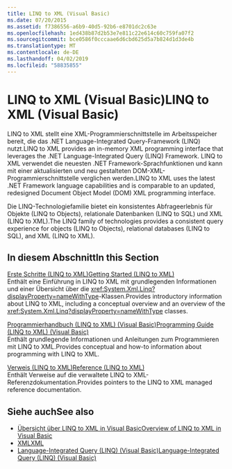 ```yaml
---
title: LINQ to XML (Visual Basic)
ms.date: 07/20/2015
ms.assetid: f7386556-a6b9-40d5-92b6-e8701dc2c63e
ms.openlocfilehash: 1ed438b87d2b53e7e811c22e614c60c759fa07f2
ms.sourcegitcommit: bce0586f0cccaae6d6cbd625d5a7b824d1d3de4b
ms.translationtype: MT
ms.contentlocale: de-DE
ms.lasthandoff: 04/02/2019
ms.locfileid: "58835855"
---
```

# <a name="linq-to-xml-visual-basic"></a><span data-ttu-id="e78e2-102">LINQ to XML (Visual Basic)</span><span class="sxs-lookup"><span data-stu-id="e78e2-102">LINQ to XML (Visual Basic)</span></span>
<span data-ttu-id="e78e2-103">LINQ to XML stellt eine XML-Programmierschnittstelle im Arbeitsspeicher bereit, die das .NET Language-Integrated Query-Framework (LINQ) nutzt.</span><span class="sxs-lookup"><span data-stu-id="e78e2-103">LINQ to XML provides an in-memory XML programming interface that leverages the .NET Language-Integrated Query (LINQ) Framework.</span></span> <span data-ttu-id="e78e2-104">LINQ to XML verwendet die neuesten .NET Framework-Sprachfunktionen und kann mit einer aktualisierten und neu gestalteten DOM-XML-Programmierschnittstelle verglichen werden.</span><span class="sxs-lookup"><span data-stu-id="e78e2-104">LINQ to XML uses the latest .NET Framework language capabilities and is comparable to an updated, redesigned Document Object Model (DOM) XML programming interface.</span></span>  
  
 <span data-ttu-id="e78e2-105">Die LINQ-Technologiefamilie bietet ein konsistentes Abfrageerlebnis für Objekte (LINQ to Objects), relationale Datenbanken (LINQ to SQL) und XML (LINQ to XML).</span><span class="sxs-lookup"><span data-stu-id="e78e2-105">The LINQ family of technologies provides a consistent query experience for objects (LINQ to Objects), relational databases (LINQ to SQL), and XML (LINQ to XML).</span></span>  
  
## <a name="in-this-section"></a><span data-ttu-id="e78e2-106">In diesem Abschnitt</span><span class="sxs-lookup"><span data-stu-id="e78e2-106">In this Section</span></span>  
 [<span data-ttu-id="e78e2-107">Erste Schritte (LINQ to XML)</span><span class="sxs-lookup"><span data-stu-id="e78e2-107">Getting Started (LINQ to XML)</span></span>](../../../../visual-basic/programming-guide/concepts/linq/getting-started-linq-to-xml.md)  
 <span data-ttu-id="e78e2-108">Enthält eine Einführung in LINQ to XML mit grundlegenden Informationen und einer Übersicht über die <xref:System.Xml.Linq?displayProperty=nameWithType>-Klassen.</span><span class="sxs-lookup"><span data-stu-id="e78e2-108">Provides introductory information about LINQ to XML, including a conceptual overview and an overview of the <xref:System.Xml.Linq?displayProperty=nameWithType> classes.</span></span>  
  
 [<span data-ttu-id="e78e2-109">Programmierhandbuch (LINQ to XML) (Visual Basic)</span><span class="sxs-lookup"><span data-stu-id="e78e2-109">Programming Guide (LINQ to XML) (Visual Basic)</span></span>](../../../../visual-basic/programming-guide/concepts/linq/programming-guide-linq-to-xml.md)  
 <span data-ttu-id="e78e2-110">Enthält grundlegende Informationen und Anleitungen zum Programmieren mit LINQ to XML.</span><span class="sxs-lookup"><span data-stu-id="e78e2-110">Provides conceptual and how-to information about programming with LINQ to XML.</span></span>  
  
 [<span data-ttu-id="e78e2-111">Verweis (LINQ to XML)</span><span class="sxs-lookup"><span data-stu-id="e78e2-111">Reference (LINQ to XML)</span></span>](../../../../visual-basic/programming-guide/concepts/linq/reference-linq-to-xml.md)  
 <span data-ttu-id="e78e2-112">Enthält Verweise auf die verwaltete LINQ to XML-Referenzdokumentation.</span><span class="sxs-lookup"><span data-stu-id="e78e2-112">Provides pointers to the LINQ to XML managed reference documentation.</span></span>  
  
## <a name="see-also"></a><span data-ttu-id="e78e2-113">Siehe auch</span><span class="sxs-lookup"><span data-stu-id="e78e2-113">See also</span></span>

- [<span data-ttu-id="e78e2-114">Übersicht über LINQ to XML in Visual Basic</span><span class="sxs-lookup"><span data-stu-id="e78e2-114">Overview of LINQ to XML in Visual Basic</span></span>](../../../../visual-basic/programming-guide/language-features/xml/overview-of-linq-to-xml.md)
- [<span data-ttu-id="e78e2-115">XML</span><span class="sxs-lookup"><span data-stu-id="e78e2-115">XML</span></span>](../../../../visual-basic/programming-guide/language-features/xml/index.md)
- [<span data-ttu-id="e78e2-116">Language-Integrated Query (LINQ) (Visual Basic)</span><span class="sxs-lookup"><span data-stu-id="e78e2-116">Language-Integrated Query (LINQ) (Visual Basic)</span></span>](../../../../visual-basic/programming-guide/concepts/linq/index.md)

